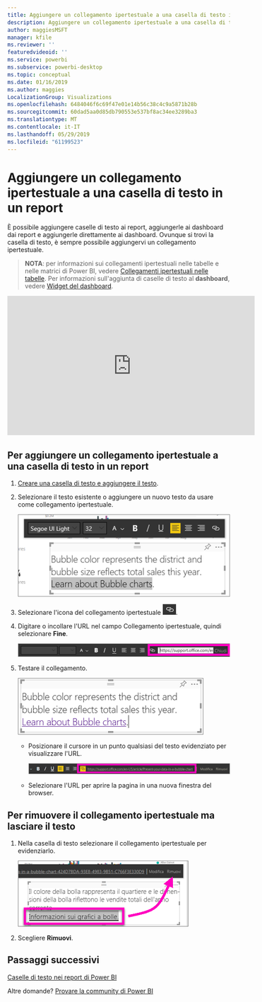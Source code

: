 ```yaml
---
title: Aggiungere un collegamento ipertestuale a una casella di testo in un report
description: Aggiungere un collegamento ipertestuale a una casella di testo nel servizio Power BI e in Power BI Desktop
author: maggiesMSFT
manager: kfile
ms.reviewer: ''
featuredvideoid: ''
ms.service: powerbi
ms.subservice: powerbi-desktop
ms.topic: conceptual
ms.date: 01/16/2019
ms.author: maggies
LocalizationGroup: Visualizations
ms.openlocfilehash: 6484046f6c69f47e01e14b56c38c4c9a5871b28b
ms.sourcegitcommit: 60dad5aa0d85db790553e537bf8ac34ee3289ba3
ms.translationtype: MT
ms.contentlocale: it-IT
ms.lasthandoff: 05/29/2019
ms.locfileid: "61199523"
---
```

# <a name="add-a-hyperlink-to-a-text-box-in-a-report"></a>Aggiungere un collegamento ipertestuale a una casella di testo in un report
È possibile aggiungere caselle di testo ai report, aggiungerle ai dashboard dai report e aggiungerle direttamente ai dashboard. Ovunque si trovi la casella di testo, è sempre possibile aggiungervi un collegamento ipertestuale.  

> **NOTA**: per informazioni sui collegamenti ipertestuali nelle tabelle e nelle matrici di Power BI, vedere [Collegamenti ipertestuali nelle tabelle](power-bi-hyperlinks-in-tables.md). Per informazioni sull'aggiunta di caselle di testo al **dashboard**, vedere [Widget del dashboard](service-dashboard-add-widget.md). 
> 
> 

<iframe width="560" height="315" src="https://www.youtube.com/embed/_3q6VEBhGew#t=0m55s" frameborder="0" allowfullscreen></iframe>


## <a name="to-add-a-hyperlink-to-a-text-box-in-a-report"></a>Per aggiungere un collegamento ipertestuale a una casella di testo in un report
1. [Creare una casella di testo e aggiungere il testo](power-bi-reports-add-text-and-shapes.md). 
2. Selezionare il testo esistente o aggiungere un nuovo testo da usare come collegamento ipertestuale.
   
   ![Selezionare il testo nella casella di testo](media/service-add-hyperlink-to-text-box/power-bi-hyperlink-new.png)
3. Selezionare l'icona del collegamento ipertestuale ![Icona di collegamento ipertestuale](media/service-add-hyperlink-to-text-box/power-bi-hyperlink-icon.png).
4. Digitare o incollare l'URL nel campo Collegamento ipertestuale, quindi selezionare **Fine**.
   
   ![Digitare o incollare l'URL nel campo Collegamento ipertestuale](media/service-add-hyperlink-to-text-box/power-bi-add-link.png)
5. Testare il collegamento.  
   
   ![Testare il collegamento](media/service-add-hyperlink-to-text-box/power-bi-test-link.png)
   
   * Posizionare il cursore in un punto qualsiasi del testo evidenziato per visualizzare l'URL.  
     
      ![Posizionare il cursore in un punto qualsiasi del testo evidenziato](media/service-add-hyperlink-to-text-box/power-bi-hyperlink-edit.png)
   * Selezionare l'URL per aprire la pagina in una nuova finestra del browser.

## <a name="to-remove-the-hyperlink-but-leave-the-text"></a>Per rimuovere il collegamento ipertestuale ma lasciare il testo
1. Nella casella di testo selezionare il collegamento ipertestuale per evidenziarlo.
   
     ![Rimuovere il collegamento ipertestuale](media/service-add-hyperlink-to-text-box/power-bi-hyperlink-remove.png)
2. Scegliere **Rimuovi**. 

## <a name="next-steps"></a>Passaggi successivi
[Caselle di testo nei report di Power BI](power-bi-reports-add-text-and-shapes.md)

Altre domande? [Provare la community di Power BI](http://community.powerbi.com/)

